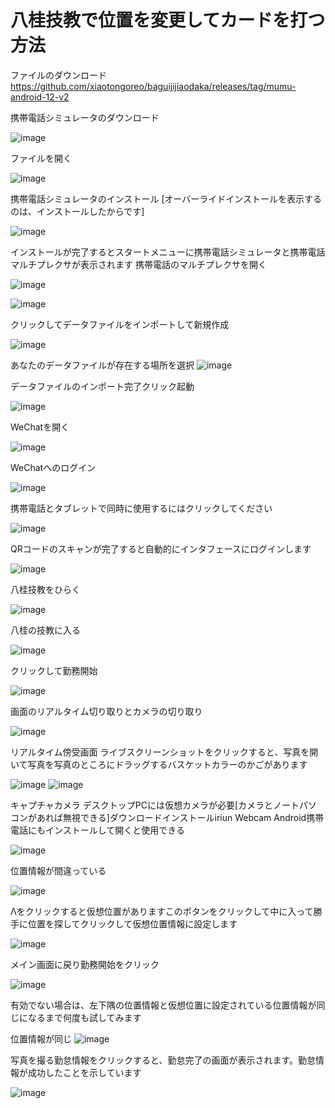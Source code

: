 # 八桂技教で位置を変更してカードを打つ方法

ファイルのダウンロード
https://github.com/xiaotongoreo/baguijijiaodaka/releases/tag/mumu-android-12-v2

携帯電話シミュレータのダウンロード

![image](https://github.com/xiaotongoreo/baguijijiaodaka/blob/main/2024-01-03%20223529.png)

ファイルを開く

![image](https://github.com/xiaotongoreo/baguijijiaodaka/blob/main/2024-01-03%20223658.png)

携帯電話シミュレータのインストール
[オーバーライドインストールを表示するのは、インストールしたからです]

![image](https://github.com/xiaotongoreo/baguijijiaodaka/blob/main/2024-01-03%20223758.png)

インストールが完了するとスタートメニューに携帯電話シミュレータと携帯電話マルチプレクサが表示されます
携帯電話のマルチプレクサを開く

![image](https://github.com/xiaotongoreo/baguijijiaodaka/blob/main/2024-01-03%20223917.png)

![image](https://github.com/xiaotongoreo/baguijijiaodaka/blob/main/2024-01-03%20225952.png)

クリックしてデータファイルをインポートして新規作成

![image](https://github.com/xiaotongoreo/baguijijiaodaka/blob/main/2024-01-03%20230036.png)

あなたのデータファイルが存在する場所を選択
![image](https://github.com/xiaotongoreo/baguijijiaodaka/blob/main/s/2024-01-03232125.png)

データファイルのインポート完了クリック起動

![image](https://github.com/xiaotongoreo/baguijijiaodaka/blob/main/s/2024-01-03232232.png)

WeChatを開く

![image](https://github.com/xiaotongoreo/baguijijiaodaka/blob/main/s/2024-01-03233255.png)

WeChatへのログイン

![image](https://github.com/xiaotongoreo/baguijijiaodaka/blob/main/s/2024-01-03233413.png)

携帯電話とタブレットで同時に使用するにはクリックしてください

![image](https://github.com/xiaotongoreo/baguijijiaodaka/blob/main/s/2024-01-03%20233444.png)

QRコードのスキャンが完了すると自動的にインタフェースにログインします

![image](https://github.com/xiaotongoreo/baguijijiaodaka/blob/main/s/2024-01-03233526.png)

八桂技教をひらく

![image](https://github.com/xiaotongoreo/baguijijiaodaka/blob/main/s/t/1open.png)

八桂の技教に入る

![image](https://github.com/xiaotongoreo/baguijijiaodaka/blob/main/s/t/2login.png)

クリックして勤務開始

![image](https://github.com/xiaotongoreo/baguijijiaodaka/blob/main/s/t/3start.png)

画面のリアルタイム切り取りとカメラの切り取り

![image](https://github.com/xiaotongoreo/baguijijiaodaka/blob/main/s/t/4.png)

リアルタイム傍受画面
ライブスクリーンショットをクリックすると、写真を開いて写真を写真のところにドラッグするバスケットカラーのかごがあります

![image](https://github.com/xiaotongoreo/baguijijiaodaka/blob/main/s/t/111-0.png)
![image](https://github.com/xiaotongoreo/baguijijiaodaka/blob/main/s/t/111-1.png)

キャプチャカメラ
デスクトップPCには仮想カメラが必要[カメラとノートパソコンがあれば無視できる]ダウンロードインストールiriun Webcam Android携帯電話にもインストールして開くと使用できる

![image](https://github.com/xiaotongoreo/baguijijiaodaka/blob/main/s/t/111-2.png)

位置情報が間違っている

![image](https://github.com/xiaotongoreo/baguijijiaodaka/blob/main/s/t/locat-1.png)

Λをクリックすると仮想位置がありますこのボタンをクリックして中に入って勝手に位置を探してクリックして仮想位置情報に設定します

![image](https://github.com/xiaotongoreo/baguijijiaodaka/blob/main/s/t/locat-2.png)

メイン画面に戻り勤務開始をクリック

![image](https://github.com/xiaotongoreo/baguijijiaodaka/blob/main/s/t/back.png)

有効でない場合は、左下隅の位置情報と仮想位置に設定されている位置情報が同じになるまで何度も試してみます

位置情報が同じ
![image](https://github.com/xiaotongoreo/baguijijiaodaka/blob/main/s/t/locat-3.png)

写真を撮る勤怠情報をクリックすると、勤怠完了の画面が表示されます。勤怠情報が成功したことを示しています

![image](https://github.com/xiaotongoreo/baguijijiaodaka/blob/main/s/t/okay.png)


